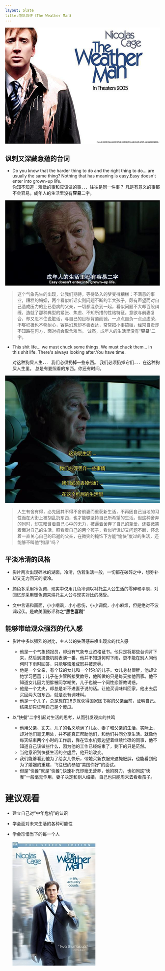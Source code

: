 ```yaml
---
layout: Slate
title:电影影评《The Weather Man》
---
```


![](https://github.com/MuaJacky/swi-homework/raw/gh-pages/p174558.jpg)



## [](header-1) 讽刺又深藏意蕴的台词
* Do you know that the harder thing to do and the right thing to do... are usually the same thing?
Nothing that has meaning is easy.Easy doesn't enter into grown-up life.         
你知不知道：难做的事和应该做的事．．．往往是同一件事？
凡是有意义的事都不会容易。成年人的生活里没有**容易**二字。

![](https://github.com/MuaJacky/swi-homework/raw/gh-pages/p174557.jpg)

 >这个气象先生的出现，让我们期待，等待坠入的梦变得糟糕：不满意的事业，糟糕的婚姻，两个看似听话实则问题不断的半大孩子，颇有声望而对自己造成压力的业已患病的父亲，一切都混杂到一起，看似问题不大却百般纠缠，造就了那种典型的紧张、焦虑、不知所措的性格特征。意欲与前妻复合，却又忍不住说脏话，与自己的目标背道而驰，一点点自负一点点虚荣，不够积极也不够耐心，容易幻想却不善表达，常常把小事搞砸，经常自责却不知路在何方，面对机会取舍难当。
    诚然，成年人的生活里没有“**容易**”二字。

* This shit life... we must chuck some things.
We must chuck them... in this shit life.
There's always looking after.You have time.

    对这种狗屎人生．．．我们必须扔掉一些东西。
我们必须扔掉它们．．．在这种狗屎人生里。
总是有要照看的东西。你还有时间。

![](https://github.com/MuaJacky/swi-homework/raw/gh-pages/p174549.jpg)

>人生有舍有得，必先因其不得不舍前妻而重获新生活，不再因自己当地的习性而在大街上被胡乱扔东西，也才能够坚持自己所希望的生活。但这种舍弃的同时，却又暗含着自己心中的无力，被逼着舍弃了自己的挚爱，还要微笑着面对自己的生活，照看着自己的两个孩子，看似听话却又问题不断，怀念着一直关心自己的已逝的父亲，在微笑的掩饰下方能“愉快”度过的生活，还能够不叫他“狗屎”吗？

## [](header-2) 平淡冷清的风格

* 影片两次出现碎冰的湖面，冷清，仿若生活一般，一切都在破碎之中，想弥补却又无力回天的凄冷。

* 颜色多采用冷色调，现实中仅用几色冷调以衬托主人公生活的零碎和平淡，对回忆却采用暖色调来烘托主人公与现实对比的感受。

* 文中言语和画面，小小嘲讽，小小悲伤，小小调侃，小小麻烦，但是绝对不波澜起伏。是故美国影评称之“**黑色喜剧**”

## [](header-3) 能够带给观众强烈的代入感

- 影片中多以强烈的对比，主人公的失落感来唤出观众的代入感

  -  他是一个气象预报员，却没有气象专业资格证书。他只是将那些台词背下来，然后到摄像机前表演一番。他并不知道何时下雨，更不能在别人问他何时下雨时回答，只能够恼羞成怒并被羞辱。
  - 他是一个父亲，有个12的女儿和一个15岁的儿子。女儿身材很胖，他却让她学习芭蕾；儿子在少管所接受教导，他所做的只是每天接他回家。他不知道女儿因为肥胖被同学嘲笑，儿子也被一个同性恋管教诱惑。
  - 他是一个丈夫，却总是听不进妻子说的话。让他买调味料回家，他出去后买回两大包东西，就是没有调味料。
  - 他是一个儿子，总是想在28岁就获得国家图书奖的父亲面前，证明自己。结果却只证明自己是个傻瓜。

- 以“快餐”二字引起对生活的思考，从而引发观众的共鸣

    - 他用父亲、丈夫、儿子的名义填满了儿女、妻子和父亲的生活，实际上，却对他们毫无用处，并不能真正帮助他们，和他们共同分享生活。就像他每天结束两个小时的工作后，靠在饮水机旁边望着继续忙碌的同事，他不知道自己该做些什么，因为他的工作已经结束了，剩下的只是茫然。
    - 当他意识到快餐生活的空虚后，他开始改变。
    - 我们能够看到他为了给女儿快乐，带她买新衣服来遮掩肥胖，也能看到他为了婚姻的重建，飞往纽约参加“美国你好”的面试。
    - 但是“快餐”就是“快餐”,快速补充却毫无营养，他的努力，也如同这“快餐”一般毫无作用，妻子决定和别人结婚，自己也只能周末去看看孩子。 

# [](header-1) 建议观看

* 建立自己对“中年危机”的认识

* 学会面对未来生活的各种可能性

* 学会珍惜当下的每一个人

    ![](https://github.com/MuaJacky/swi-homework/raw/gh-pages/pictur_1.jpg)